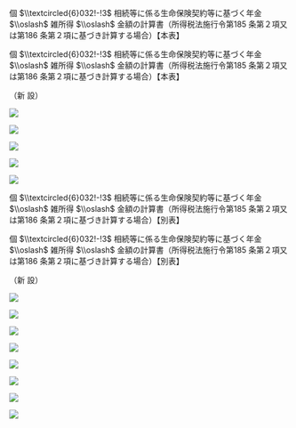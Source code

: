 個 $\\textcircled{6}032!-!3$ 相続等に係る生命保険契約等に基づく年金 $\\oslash$ 雑所得 $\\oslash$ 金額の計算書（所得税法施行令第185 条第２項又は第186 条第２項に基づき計算する場合）【本表】

個 $\\textcircled{6}032!-!3$ 相続等に係る生命保険契約等に基づく年金 $\\oslash$ 雑所得 $\\oslash$ 金額の計算書（所得税法施行令第185 条第２項又は第186 条第２項に基づき計算する場合）【本表】

（新 設）

![](https://www.nta.go.jp/tmp/9e5623f0-d64d-45d4-8e33-2f1922f637eb/images/a7a0c65cb04ff9f9554973db4c61c3accc9763497b004b1cdbf06045a89f7d70.jpg)

![](https://www.nta.go.jp/tmp/9e5623f0-d64d-45d4-8e33-2f1922f637eb/images/75a08efe362e9028e2c5419a830baa151bd923320ffd8a99218256b6eb0b3718.jpg)

![](https://www.nta.go.jp/tmp/9e5623f0-d64d-45d4-8e33-2f1922f637eb/images/aa296c8c82052ada7191e1641184eded7a04008efe68c0304ae5d43b638f7525.jpg)

![](https://www.nta.go.jp/tmp/9e5623f0-d64d-45d4-8e33-2f1922f637eb/images/1d62aab6c0603a90f3f77951a5b1795b860fbdbb992f21435a8a90f6b031c7ab.jpg)

![](https://www.nta.go.jp/tmp/9e5623f0-d64d-45d4-8e33-2f1922f637eb/images/c0d4c9b32c91e9579975e872b74a04b0f3c27b6c297d93926cc51f06615de1e4.jpg)

個 $\\textcircled{6}032!-!3$ 相続等に係る生命保険契約等に基づく年金 $\\oslash$ 雑所得 $\\oslash$ 金額の計算書（所得税法施行令第185 条第２項又は第186 条第２項に基づき計算する場合）【別表】

個 $\\textcircled{6}032!-!3$ 相続等に係る生命保険契約等に基づく年金 $\\oslash$ 雑所得 $\\oslash$ 金額の計算書（所得税法施行令第185 条第２項又は第186 条第２項に基づき計算する場合）【別表】

（新 設）

![](https://www.nta.go.jp/tmp/9e5623f0-d64d-45d4-8e33-2f1922f637eb/images/45261dce052305c687cea1e31f1a8b04759759dc8e069a69bba15b89a8c9977d.jpg)

![](https://www.nta.go.jp/tmp/9e5623f0-d64d-45d4-8e33-2f1922f637eb/images/462a85fc66ae6a903a8180330576183dd0d12c2a72786643a0cd1397ab843faa.jpg)

![](https://www.nta.go.jp/tmp/9e5623f0-d64d-45d4-8e33-2f1922f637eb/images/5e42f3e810dc31d9de3b06341773422bb68f07d08cdcf7812840d1107bff4325.jpg)

![](https://www.nta.go.jp/tmp/9e5623f0-d64d-45d4-8e33-2f1922f637eb/images/e9ce0e15ad356aa156e3bc22cdd867d81b95b799ca84149cf623c57f9c6784ea.jpg)

![](https://www.nta.go.jp/tmp/9e5623f0-d64d-45d4-8e33-2f1922f637eb/images/21b8ef15b5f6a01484e05c6d1d6d2c2875bbfaed78340416d5625e2524ca1e69.jpg)

![](https://www.nta.go.jp/tmp/9e5623f0-d64d-45d4-8e33-2f1922f637eb/images/fb4121219a3a0740741df2a94cc5fab33d46afe3b1c44936b162313539dd5eaf.jpg)

![](https://www.nta.go.jp/tmp/9e5623f0-d64d-45d4-8e33-2f1922f637eb/images/3ab99d1f121aca903f49d4928284497861a97adfd62af5ecc4e1954931cfac86.jpg)

![](https://www.nta.go.jp/tmp/9e5623f0-d64d-45d4-8e33-2f1922f637eb/images/d07cb974762f35de29ff4fb7558d0924bbcf1a7f4e5b0e3af24383c743a0bf3c.jpg)